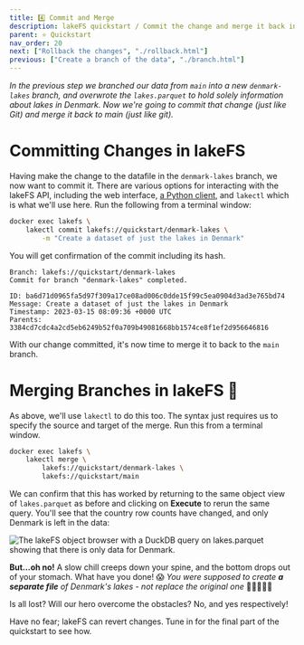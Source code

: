 ```yaml
---
title: 4️⃣ Commit and Merge
description: lakeFS quickstart / Commit the change and merge it back into the main branhch
parent: ⭐ Quickstart
nav_order: 20
next: ["Rollback the changes", "./rollback.html"]
previous: ["Create a branch of the data", "./branch.html"]
---
```


_In the previous step we branched our data from `main` into a new `denmark-lakes` branch, and overwrote the `lakes.parquet` to hold solely information about lakes in Denmark. Now we're going to commit that change (just like Git) and merge it back to main (just like git)._

# Committing Changes in lakeFS

Having make the change to the datafile in the `denmark-lakes` branch, we now want to commit it. There are various options for interacting with the lakeFS API, including the web interface, [a Python client](https://pydocs.lakefs.io/), and `lakectl` which is what we'll use here. Run the following from a terminal window:

```bash
docker exec lakefs \
    lakectl commit lakefs://quickstart/denmark-lakes \
	    -m "Create a dataset of just the lakes in Denmark"
```

You will get confirmation of the commit including its hash.
```
Branch: lakefs://quickstart/denmark-lakes
Commit for branch "denmark-lakes" completed.

ID: ba6d71d0965fa5d97f309a17ce08ad006c0dde15f99c5ea0904d3ad3e765bd74
Message: Create a dataset of just the lakes in Denmark
Timestamp: 2023-03-15 08:09:36 +0000 UTC
Parents: 3384cd7cdc4a2cd5eb6249b52f0a709b49081668bb1574ce8f1ef2d956646816
```

With our change committed, it's now time to merge it to back to the `main` branch. 

# Merging Branches in lakeFS 🔀

As above, we'll use `lakectl` to do this too. The syntax just requires us to specify the source and target of the merge. Run this from a terminal window.

```bash
docker exec lakefs \
	lakectl merge \
		lakefs://quickstart/denmark-lakes \
		lakefs://quickstart/main
```

We can confirm that this has worked by returning to the same object view of `lakes.parquet` as before and clicking on **Execute** to rerun the same query. You'll see that the country row counts have changed, and only Denmark is left in the data: 

<img src="{{ site.baseurl }}/assets/img/quickstart/duckdb-main-03.png" alt="The lakeFS object browser with a DuckDB query on lakes.parquet showing that there is only data for Denmark." class="quickstart"/>

**But…oh no!** A slow chill creeps down your spine, and the bottom drops out of your stomach. What have you done! 😱 *You were supposed to create **a separate file** of Denmark's lakes - not replace the original one* 🤦🏻🤦🏻‍♀️ 

Is all lost? Will our hero overcome the obstacles? No, and yes respectively!

Have no fear; lakeFS can revert changes. Tune in for the final part of the quickstart to see how. 
